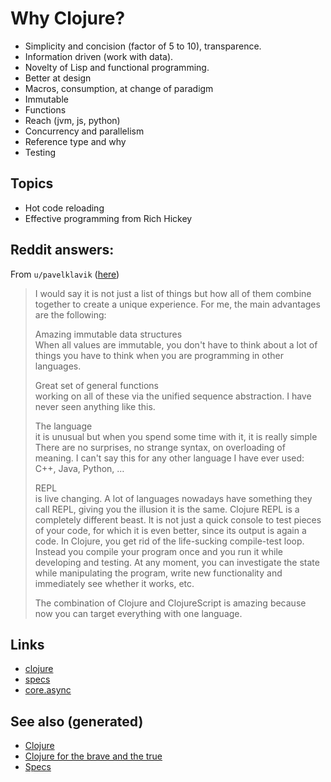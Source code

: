 # Why Clojure?

-   Simplicity and concision (factor of 5 to 10), transparence.
-   Information driven (work with data).
-   Novelty of Lisp and functional programming.
-   Better at design
-   Macros, consumption, at change of paradigm
-   Immutable
-   Functions
-   Reach (jvm, js, python)
-   Concurrency and parallelism
-   Reference type and why
-   Testing

## Topics

-   Hot code reloading
-   Effective programming from Rich Hickey

## Reddit answers:

From `u/pavelklavik`
([here](https://www.reddit.com/r/Clojure/comments/gdm9ry/new_clojurians_ask_anything/))

> I would say it is not just a list of things but how all of them
> combine together to create a unique experience. For me, the main
> advantages are the following:
>
> Amazing immutable data structures  
> When all values are immutable, you don't have to think about a lot of
> things you have to think when you are programming in other languages.
>
> Great set of general functions  
> working on all of these via the unified sequence abstraction. I have
> never seen anything like this.
>
> The language  
> it is unusual but when you spend some time with it, it is really
> simple There are no surprises, no strange syntax, on overloading of
> meaning. I can't say this for any other language I have ever used:
> C++, Java, Python, …
>
> REPL  
> is live changing. A lot of languages nowadays have something they call
> REPL, giving you the illusion it is the same. Clojure REPL is a
> completely different beast. It is not just a quick console to test
> pieces of your code, for which it is even better, since its output is
> again a code. In Clojure, you get rid of the life-sucking compile-test
> loop. Instead you compile your program once and you run it while
> developing and testing. At any moment, you can investigate the state
> while manipulating the program, write new functionality and
> immediately see whether it works, etc.
>
> The combination of Clojure and ClojureScript is amazing because now
> you can target everything with one language.

## Links

-   [clojure](./id:9336fa0f-85f3-4943-b374-6ca2f01ee0f8)
-   [specs](./id:a6d4dd25-46d6-49d4-b83d-1fed62894a4e)
-   [core.async](./id:8a25f159-fa4a-4bdb-9ad2-1db6731b4a75)

## See also (generated)

-   [Clojure](./id:9336fa0f-85f3-4943-b374-6ca2f01ee0f8)
-   [Clojure for the brave and the
    true](./id:8a25f159-fa4a-4bdb-9ad2-1db6731b4a75)
-   [Specs](./id:a6d4dd25-46d6-49d4-b83d-1fed62894a4e)
